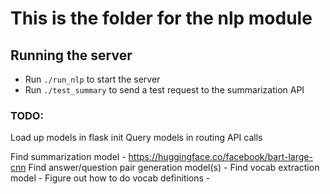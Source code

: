 # This is the folder for the nlp module

## Running the server
- Run ```./run_nlp``` to start the server
- Run ```./test_summary``` to send a test request to the summarization API


### TODO:
Load up models in flask init
Query models in routing API calls

Find summarization model - https://huggingface.co/facebook/bart-large-cnn
Find answer/question pair generation model(s) - 
Find vocab extraction model - 
Figure out how to do vocab definitions - 